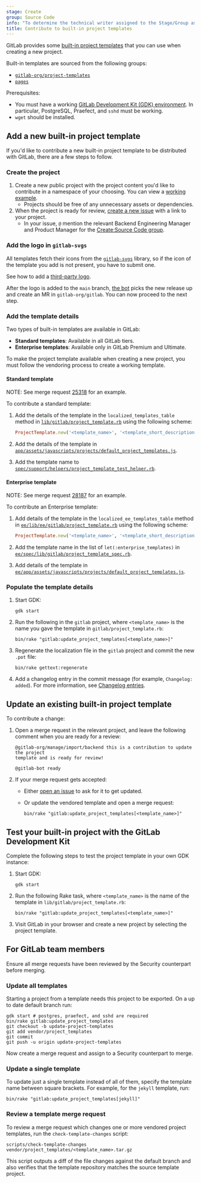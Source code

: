 ```yaml
---
stage: Create
group: Source Code
info: "To determine the technical writer assigned to the Stage/Group associated with this page, see https://handbook.gitlab.com/handbook/product/ux/technical-writing/#assignments"
title: Contribute to built-in project templates
---
```


GitLab provides some
[built-in project templates](../../user/project/_index.md#create-a-project-from-a-built-in-template)
that you can use when creating a new project.

Built-in templates are sourced from the following groups:

- [`gitlab-org/project-templates`](https://gitlab.com/gitlab-org/project-templates)
- [`pages`](https://gitlab.com/pages)

Prerequisites:

- You must have a working [GitLab Development Kit (GDK) environment](https://gitlab.com/gitlab-org/gitlab-development-kit/-/blob/main/doc/index.md).
  In particular, PostgreSQL, Praefect, and `sshd` must be working.
- `wget` should be installed.

## Add a new built-in project template

If you'd like to contribute a new built-in project template to be distributed
with GitLab, there are a few steps to follow.

### Create the project

1. Create a new public project with the project content you'd like to contribute in a namespace of your choosing. You can view a [working example](https://gitlab.com/gitlab-org/project-templates/dotnetcore).
   - Projects should be free of any unnecessary assets or dependencies.
1. When the project is ready for review, [create a new issue](https://gitlab.com/gitlab-org/gitlab/issues/new) with a link to your project.
   - In your issue, `@` mention the relevant Backend Engineering Manager and Product Manager for the [Create:Source Code group](https://handbook.gitlab.com/handbook/product/categories/#source-code-group).

### Add the logo in `gitlab-svgs`

All templates fetch their icons from the
[`gitlab-svgs`](https://gitlab.com/gitlab-org/gitlab-svgs) library, so if the
icon of the template you add is not present, you have to submit one.

See how to add a [third-party logo](https://gitlab.com/gitlab-org/gitlab-svgs/-/tree/main#adding-third-party-logos-or-trademarks).

After the logo is added to the `main` branch,
[the bot](https://gitlab.com/gitlab-org/frontend/renovate-gitlab-bot/) picks the
new release up and create an MR in `gitlab-org/gitlab`. You can now proceed to
the next step.

### Add the template details

Two types of built-in templates are available in GitLab:

- **Standard templates**: Available in all GitLab tiers.
- **Enterprise templates**: Available only in GitLab Premium and Ultimate.

To make the project template available when creating a new project, you must
follow the vendoring process to create a working template.

#### Standard template

NOTE:
See merge request [25318](https://gitlab.com/gitlab-org/gitlab/-/merge_requests/25318) for an example.

To contribute a standard template:

1. Add the details of the template in the `localized_templates_table` method in [`lib/gitlab/project_template.rb`](https://gitlab.com/gitlab-org/gitlab/-/blob/master/lib/gitlab/project_template.rb) using the following scheme:

   ```ruby
   ProjectTemplate.new('<template_name>', '<template_short_description>', _('<template_long_description>'), '<template_project_link>', 'illustrations/logos/<template_logo_name>.svg'),
   ```

1. Add the details of the template in [`app/assets/javascripts/projects/default_project_templates.js`](https://gitlab.com/gitlab-org/gitlab/-/blob/master/app/assets/javascripts/projects/default_project_templates.js).
1. Add the template name to [`spec/support/helpers/project_template_test_helper.rb`](https://gitlab.com/gitlab-org/gitlab/-/blob/master/spec/support/helpers/project_template_test_helper.rb).

#### Enterprise template

NOTE:
See merge request [28187](https://gitlab.com/gitlab-org/gitlab/-/merge_requests/28187) for an example.

To contribute an Enterprise template:

1. Add details of the template in the `localized_ee_templates_table` method in [`ee/lib/ee/gitlab/project_template.rb`](https://gitlab.com/gitlab-org/gitlab/-/blob/master/ee/lib/ee/gitlab/project_template.rb) using the following scheme:

   ```ruby
   ProjectTemplate.new('<template_name>', '<template_short_description>', _('<template_long_description>'), '<template_project_link>', 'illustrations/logos/<template_logo_name>.svg'),
   ```

1. Add the template name in the list of `let(:enterprise_templates)` in [`ee/spec/lib/gitlab/project_template_spec.rb`](https://gitlab.com/gitlab-org/gitlab/-/blob/master/ee/spec/lib/gitlab/project_template_spec.rb).
1. Add details of the template in [`ee/app/assets/javascripts/projects/default_project_templates.js`](https://gitlab.com/gitlab-org/gitlab/-/blob/master/ee/app/assets/javascripts/projects/default_project_templates.js).

### Populate the template details

1. Start GDK:

   ```shell
   gdk start
   ```

1. Run the following in the `gitlab` project, where `<template_name>` is the name you
   gave the template in `gitlab/project_template.rb`:

   ```shell
   bin/rake "gitlab:update_project_templates[<template_name>]"
   ```

1. Regenerate the localization file in the `gitlab` project and commit the new `.pot` file:

   ```shell
   bin/rake gettext:regenerate
   ```

1. Add a changelog entry in the commit message (for example, `Changelog: added`).
   For more information, see [Changelog entries](../changelog.md).

## Update an existing built-in project template

To contribute a change:

1. Open a merge request in the relevant project, and leave the following comment
   when you are ready for a review:

   ```plaintext
   @gitlab-org/manage/import/backend this is a contribution to update the project
   template and is ready for review!

   @gitlab-bot ready
   ```

1. If your merge request gets accepted:

   - Either [open an issue](https://gitlab.com/gitlab-org/gitlab/-/issues/new)
     to ask for it to get updated.
   - Or update the vendored template and open a merge request:

     ```shell
     bin/rake "gitlab:update_project_templates[<template_name>]"
     ```

## Test your built-in project with the GitLab Development Kit

Complete the following steps to test the project template in your own
GDK instance:

1. Start GDK:

   ```shell
   gdk start
   ```

1. Run the following Rake task, where `<template_name>` is the
   name of the template in `lib/gitlab/project_template.rb`:

   ```shell
   bin/rake "gitlab:update_project_templates[<template_name>]"
   ```

1. Visit GitLab in your browser and create a new project by selecting the
   project template.

## For GitLab team members

Ensure all merge requests have been reviewed by the Security counterpart before merging.

### Update all templates

Starting a project from a template needs this project to be exported. On a
up to date default branch run:

```shell
gdk start # postgres, praefect, and sshd are required
bin/rake gitlab:update_project_templates
git checkout -b update-project-templates
git add vendor/project_templates
git commit
git push -u origin update-project-templates
```

Now create a merge request and assign to a Security counterpart to merge.

### Update a single template

To update just a single template instead of all of them, specify the template name
between square brackets. For example, for the `jekyll` template, run:

```shell
bin/rake "gitlab:update_project_templates[jekyll]"
```

### Review a template merge request

To review a merge request which changes one or more vendored project templates,
run the `check-template-changes` script:

```shell
scripts/check-template-changes vendor/project_templates/<template_name>.tar.gz
```

This script outputs a diff of the file changes against the default branch and also verifies that
the template repository matches the source template project.
